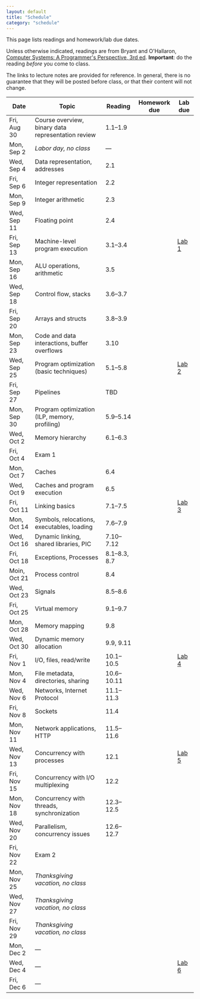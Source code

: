 ```yaml
---
layout: default
title: "Schedule"
category: "schedule"
---
```


This page lists readings and homework/lab due dates.

Unless otherwise indicated, readings are from Bryant and O'Hallaron, [Computer Systems: A Programmer's Perspective, 3rd ed](https://csapp.cs.cmu.edu/).  **Important**: do the reading *before* you come to class.

The links to lecture notes are provided for reference.  In general, there is no guarantee that they will be posted before class, or that their content will not change.

Date | Topic | Reading | Homework due | Lab due
---- | ----- | ------- | ------------ | -------
Fri, Aug 30 | Course overview, binary data representation review | 1.1–1.9
Mon, Sep 2 | *Labor day, no class* | —
Wed, Sep 4 | Data representation, addresses | 2.1
Fri, Sep 6 | Integer representation | 2.2
Mon, Sep 9 | Integer arithmetic | 2.3
Wed, Sep 11 | Floating point | 2.4
Fri, Sep 13 | Machine-level program execution | 3.1–3.4 | | [Lab 1](labs/lab01.html)
Mon, Sep 16 | ALU operations, arithmetic | 3.5
Wed, Sep 18 | Control flow, stacks | 3.6–3.7
Fri, Sep 20 | Arrays and structs | 3.8–3.9
Mon, Sep 23 | Code and data interactions, buffer overflows | 3.10
Wed, Sep 25 | Program optimization (basic techniques) | 5.1–5.8 | | [Lab 2](labs/lab02.html)
Fri, Sep 27 | Pipelines | TBD
Mon, Sep 30 | Program optimization (ILP, memory, profiling) | 5.9–5.14
Wed, Oct 2 | Memory hierarchy | 6.1–6.3
Fri, Oct 4 | Exam 1
Mon, Oct 7 | Caches | 6.4
Wed, Oct 9 | Caches and program execution | 6.5
Fri, Oct 11 | Linking basics | 7.1–7.5 | | [Lab 3](labs/lab03.html)
Mon, Oct 14 | Symbols, relocations, executables, loading | 7.6–7.9
Wed, Oct 16 | Dynamic linking, shared libraries, PIC | 7.10–7.12
Fri, Oct 18 | Exceptions, Processes | 8.1–8.3, 8.7
Moin, Oct 21 | Process control | 8.4
Wed, Oct 23 | Signals | 8.5–8.6 |
Fri, Oct 25 | Virtual memory | 9.1–9.7
Mon, Oct 28 | Memory mapping | 9.8
Wed, Oct 30 | Dynamic memory allocation | 9.9, 9.11
Fri, Nov 1 | I/O, files, read/write | 10.1–10.5 | | [Lab 4](labs/lab04.html)
Mon, Nov 4 | File metadata, directories, sharing | 10.6–10.11
Wed, Nov 6 | Networks, Internet Protocol | 11.1–11.3
Fri, Nov 8 | Sockets | 11.4
Mon, Nov 11 | Network applications, HTTP | 11.5–11.6
Wed, Nov 13 | Concurrency with processes | 12.1 | | [Lab 5](labs/lab05.html)
Fri, Nov 15 | Concurrency with I/O multiplexing | 12.2
Mon, Nov 18 | Concurrency with threads, synchronization | 12.3–12.5
Wed, Nov 20 | Parallelism, concurrency issues | 12.6–12.7
Fri, Nov 22 | Exam 2
Mon, Nov 25 | *Thanksgiving vacation, no class*
Wed, Nov 27 | *Thanksgiving vacation, no class*
Fri, Nov 29 | *Thanksgiving vacation, no class*
Mon, Dec 2 | —
Wed, Dec 4 | — | | | [Lab 6](labs/lab06.html)
Fri, Dec 6 | —
